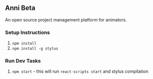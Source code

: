 ## Anni Beta
An open source project management platform for animators.

### Setup Instructions

1. `npm install`
2. `npm install -g stylus`


### Run Dev Tasks

1. `npm start` - this will run `react-scripts start` and stylus compilation
